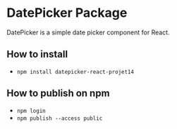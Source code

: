 # DatePicker Package

DatePicker is a simple date picker component for React.

## How to install

-  `npm install datepicker-react-projet14`

## How to publish on npm 

-  `npm login`
-  `npm publish --access public`
